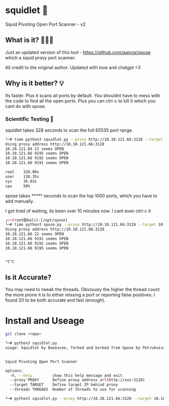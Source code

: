 # squidlet 🦑
Squid Pivoting Open Port Scanner - v2

## What is it? 🤷🏼‍♂️

Just an updated version of this tool - https://github.com/aancw/spose which a squid proxy port scanner.

All credit to the original author. Updated with love and chatgpt <3

## Why is it better? 💡

Its faster. Plus it scans all ports by default. You shouldnt have to mess with the code to find all the open ports. Plus you can ctrl-c to kill it which you cant do with spose.

### Scientific Testing 🤣
squidlet takes 328 seconds to scan the full 65535 port range. 

```bash
└─# time python3 squidlet.py --proxy http://10.10.121.66:3128 --target 10.10.121.66 --threads 20
Using proxy address http://10.10.121.66:3128
10.10.121.66 22 seems OPEN
10.10.121.66 9195 seems OPEN
10.10.121.66 9192 seems OPEN
10.10.121.66 9191 seems OPEN

real    328.00s
user    128.35s
sys     36.03s
cpu     50%
```

spose takes ***** seconds to scan the top 1000 ports, which you have to add manually. 

I got tired of waiting, its been over 10 minutes now. I cant even ctrl-c it

```bash
┌──(root㉿kali)-[/opt/spose]
└─# time python3 spose.py --proxy http://10.10.121.66:3128 --target 10.10.121.66
Using proxy address http://10.10.121.66:3128
10.10.121.66 22 seems OPEN 
10.10.121.66 9191 seems OPEN 
10.10.121.66 9192 seems OPEN 
10.10.121.66 9195 seems OPEN 


^C^C


```



## Is it Accurate?

You may need to tweak the threads. Obviously the higher the thread count the more prone it is to either missing a port or reporting false positives. I found 20 to be both accurate and fast (enough).

# Install and Useage

```bash
git clone <repo>

└─# python3 squidlet.py                                                                    
usage: Squidlet by Deeexcee, forked and borked from Spose by Petruknisme [-h] [--proxy PROXY] [--target TARGET]
                                                                         [--threads THREADS]

Squid Pivoting Open Port Scanner

options:
  -h, --help         show this help message and exit
  --proxy PROXY      Define proxy address url(http://xxx:3128)
  --target TARGET    Define target IP behind proxy
  --threads THREADS  Number of threads to use for scanning

└─# python3 squidlet.py --proxy http://10.10.121.66:3128 --target 10.10.121.66 --threads 20
```




